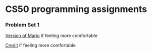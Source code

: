 # CS50 programming assignments

### Problem Set 1
[Version of Mario](mario.c) if feeling more comfortable

[Credit](credit.c) if feeling more comfortable
